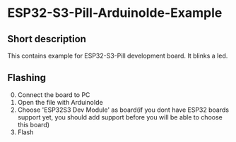<!-- Short description -->
# ESP32-S3-Pill-ArduinoIde-Example
## Short description
This contains example for ESP32-S3-Pill development board. It blinks a led.

## Flashing 
0. Connect the board to PC
1. Open the file with ArduinoIde
2. Choose 'ESP32S3 Dev Module' as board(if you dont have ESP32 boards support yet, you should add support before you will be able to choose this board)
3. Flash
